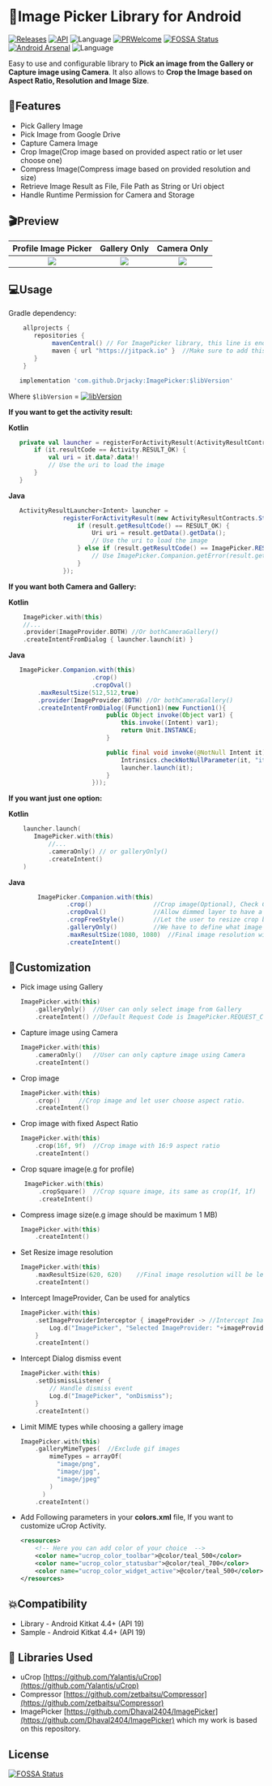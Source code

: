 # 📸Image Picker Library for Android

[![Releases](https://img.shields.io/github/release/drjacky/imagePicker/all.svg?style=flat-square)](https://github.com/drjacky/ImagePicker/releases)
[![API](https://img.shields.io/badge/API-19%2B-brightgreen.svg?style=flat)](https://android-arsenal.com/api?level=19)
![Language](https://img.shields.io/badge/language-Kotlin-orange.svg)
[![PRWelcome](https://img.shields.io/badge/PRs-welcome-brightgreen.svg)](https://github.com/Drjacky/ImagePicker/pulls)
[![FOSSA Status](https://app.fossa.com/api/projects/git%2Bgithub.com%2FDrjacky%2FImagePicker.svg?type=shield)](https://app.fossa.com/projects/git%2Bgithub.com%2FDrjacky%2FImagePicker?ref=badge_shield)
[![Android Arsenal](https://img.shields.io/badge/Android%20Arsenal-ImagePicker-green.svg?style=flat)](https://android-arsenal.com/details/1/8208)
![Language](https://img.shields.io/badge/Kotlin-1.5.31-blue)

Easy to use and configurable library to **Pick an image from the Gallery or Capture image using Camera**. It also allows to **Crop the Image based on Aspect Ratio, Resolution and Image Size**.

## ‍🏍Features

* Pick Gallery Image
* Pick Image from Google Drive
* Capture Camera Image
* Crop Image(Crop image based on provided aspect ratio or let user choose one)
* Compress Image(Compress image based on provided resolution and size)
* Retrieve Image Result as File, File Path as String or Uri object
* Handle Runtime Permission for Camera and Storage

## 🎬Preview


   Profile Image Picker    |         Gallery Only      |       Camera Only        |
:-------------------------:|:-------------------------:|:-------------------------:
![](https://github.com/Drjacky/ImagePicker/blob/master/art/imagepicker_profile_demo.gif)  |  ![](https://github.com/Drjacky/ImagePicker/blob/master/art/imagepicker_gallery_demo.gif)  |  ![](https://github.com/Drjacky/ImagePicker/blob/master/art/imagepicker_camera_demo.gif)

## 💻Usage


Gradle dependency:

```groovy
	allprojects {
	   repositories {
	      	mavenCentral() // For ImagePicker library, this line is enough. Although, it has been published on jitpack as well
           	maven { url "https://jitpack.io" }  //Make sure to add this in your project for uCrop - an internal library
	   }
	}
```

```groovy
   implementation 'com.github.Drjacky:ImagePicker:$libVersion'
```

Where `$libVersion` = [![libVersion](https://img.shields.io/github/release/drjacky/imagePicker/all.svg?style=flat-square)](https://github.com/drjacky/ImagePicker/releases)

**If you want to get the activity result:**

**Kotlin**

```kotlin
   private val launcher = registerForActivityResult(ActivityResultContracts.StartActivityForResult()) {
       if (it.resultCode == Activity.RESULT_OK) {
           val uri = it.data?.data!!
           // Use the uri to load the image
       }
   }
```

**Java**

```java
   ActivityResultLauncher<Intent> launcher =
               registerForActivityResult(new ActivityResultContracts.StartActivityForResult(), (ActivityResult result) -> {
                   if (result.getResultCode() == RESULT_OK) {
                       Uri uri = result.getData().getData();
                       // Use the uri to load the image
                   } else if (result.getResultCode() == ImagePicker.RESULT_ERROR) {
                       // Use ImagePicker.Companion.getError(result.getData()) to show an error
                   }
               });
```

**If you want both Camera and Gallery:**

**Kotlin**

```kotlin
    ImagePicker.with(this)
    //...
    .provider(ImageProvider.BOTH) //Or bothCameraGallery()
    .createIntentFromDialog { launcher.launch(it) }
```

**Java**

```java
   ImagePicker.Companion.with(this)
                       .crop()
                       .cropOval()
        .maxResultSize(512,512,true)
        .provider(ImageProvider.BOTH) //Or bothCameraGallery()
        .createIntentFromDialog((Function1)(new Function1(){
                           public Object invoke(Object var1) {
                               this.invoke((Intent) var1);
                               return Unit.INSTANCE;
                           }

                           public final void invoke(@NotNull Intent it) {
                               Intrinsics.checkNotNullParameter(it, "it");
                               launcher.launch(it);
                           }
                       }));
```

**If you want just one option:**

**Kotlin**

```kotlin
    launcher.launch(
       ImagePicker.with(this)
           //...
           .cameraOnly() // or galleryOnly()
           .createIntent()
    )
```

**Java**

```java
        ImagePicker.Companion.with(this)
                .crop()	    			//Crop image(Optional), Check Customization for more option
                .cropOval()	    		//Allow dimmed layer to have a circle inside
                .cropFreeStyle()	    //Let the user to resize crop bounds
                .galleryOnly()          //We have to define what image provider we want to use
                .maxResultSize(1080, 1080)	//Final image resolution will be less than 1080 x 1080(Optional)
                .createIntent()
```

## 🎨Customization

 *  Pick image using Gallery

    ```kotlin
	ImagePicker.with(this)
		.galleryOnly()	//User can only select image from Gallery
		.createIntent()	//Default Request Code is ImagePicker.REQUEST_CODE
    ```

 *  Capture image using Camera

    ```kotlin
	ImagePicker.with(this)
		.cameraOnly()	//User can only capture image using Camera
		.createIntent()
    ```
 *  Crop image

    ```kotlin
    ImagePicker.with(this)
		.crop()	    //Crop image and let user choose aspect ratio.
		.createIntent()
    ```
 *  Crop image with fixed Aspect Ratio

    ```kotlin
    ImagePicker.with(this)
		.crop(16f, 9f)	//Crop image with 16:9 aspect ratio
		.createIntent()
    ```
 *  Crop square image(e.g for profile)

    ```kotlin
     ImagePicker.with(this)
         .cropSquare()	//Crop square image, its same as crop(1f, 1f)
         .createIntent()
    ```
 *  Compress image size(e.g image should be maximum 1 MB)

    ```kotlin
    ImagePicker.with(this)
		.createIntent()
    ```
 *  Set Resize image resolution

    ```kotlin
    ImagePicker.with(this)
		.maxResultSize(620, 620)	//Final image resolution will be less than 620 x 620
		.createIntent()
    ```
 *  Intercept ImageProvider, Can be used for analytics

    ```kotlin
    ImagePicker.with(this)
        .setImageProviderInterceptor { imageProvider -> //Intercept ImageProvider
            Log.d("ImagePicker", "Selected ImageProvider: "+imageProvider.name)
        }
        .createIntent()
    ```
 *  Intercept Dialog dismiss event

    ```kotlin
    ImagePicker.with(this)
    	.setDismissListener {
    		// Handle dismiss event
    		Log.d("ImagePicker", "onDismiss");
    	}
    	.createIntent()
    ```
 *  Limit MIME types while choosing a gallery image

    ```kotlin
    ImagePicker.with(this)
        .galleryMimeTypes(  //Exclude gif images
            mimeTypes = arrayOf(
              "image/png",
              "image/jpg",
              "image/jpeg"
            )
          )
        .createIntent()
    ```

 *  Add Following parameters in your **colors.xml** file, If you want to customize uCrop Activity.

    ```xml
    <resources>
        <!-- Here you can add color of your choice  -->
        <color name="ucrop_color_toolbar">@color/teal_500</color>
        <color name="ucrop_color_statusbar">@color/teal_700</color>
        <color name="ucrop_color_widget_active">@color/teal_500</color>
    </resources>
    ```

## 💥Compatibility

  * Library - Android Kitkat 4.4+ (API 19)
  * Sample - Android Kitkat 4.4+ (API 19)

## 📃 Libraries Used
* uCrop [https://github.com/Yalantis/uCrop](https://github.com/Yalantis/uCrop)
* Compressor [https://github.com/zetbaitsu/Compressor](https://github.com/zetbaitsu/Compressor)
* ImagePicker [https://github.com/Dhaval2404/ImagePicker](https://github.com/Dhaval2404/ImagePicker) which my work is based on this repository.

## License

[![FOSSA Status](https://app.fossa.com/api/projects/git%2Bgithub.com%2FDrjacky%2FImagePicker.svg?type=large)](https://app.fossa.com/projects/git%2Bgithub.com%2FDrjacky%2FImagePicker?ref=badge_large)